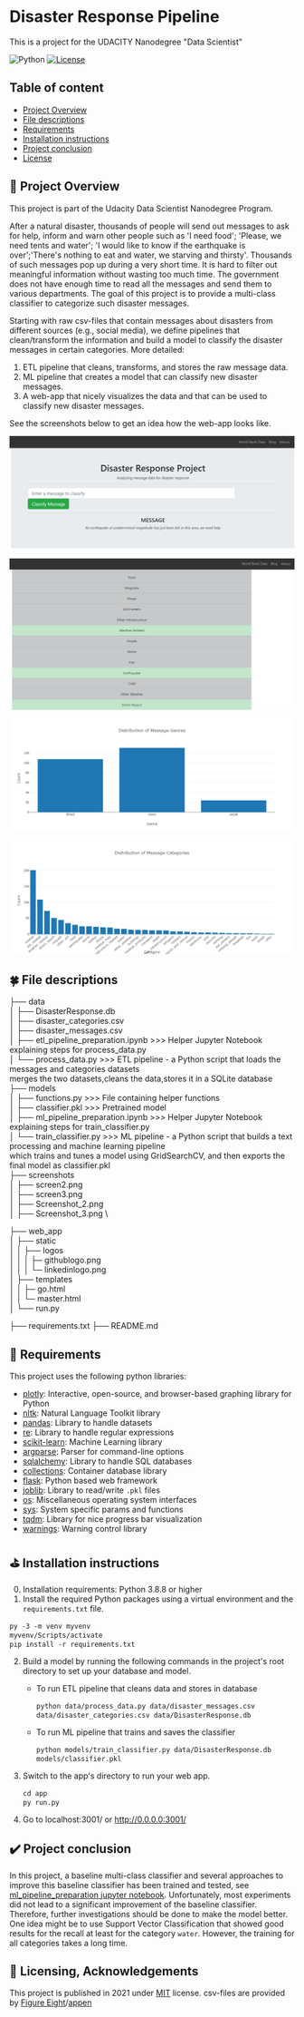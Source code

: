 # Disaster Response Pipeline

This is a project for the UDACITY Nanodegree "Data Scientist"

![Python](https://img.shields.io/badge/python-v3.8+-blue.svg)
[![License](https://img.shields.io/badge/license-MIT-blue.svg)](https://opensource.org/licenses/MIT)


## Table of content
* [Project Overview](#Chap1)
* [File descriptions](#Chap2)
* [Requirements](#Chap3)
* [Installation instructions](#Chap4)
* [Project conclusion](#Chap5)
* [License](#Chap6)


## 🌻 Project Overview <a name=Chap1></a>

This project is part of the Udacity Data Scientist Nanodegree Program.

After a natural disaster, thousands of people will send out messages to ask for help, inform and warn other people such as 'I need food'; 'Please, we need tents and water'; 'I would like to know if the earthquake is over';'There's nothing to eat and water, we starving and thirsty'. Thousands of such messages pop up during a very short time. It is hard to filter out meaningful information without wasting too much time. The government does not have enough time to read all the messages and send them to various departments. The goal of this project is to provide a multi-class classifier to categorize such disaster messages.

Starting with raw csv-files that contain messages about disasters from different sources (e.g., social media), we define
pipelines that clean/transform the information and build a model to classify the disaster messages in certain categories. More detailed: 
1. ETL pipeline that cleans, transforms, and stores the raw message data. 
2. ML pipeline that creates a model that can classify new disaster messages. 
3. A web-app that nicely visualizes the data and that can be used to classify new disaster messages.  

See the screenshots below to get an idea how the web-app looks like.  

![Enter message](./screenshots/Screenshot_2.png?raw=true "Enter message")

![Result](./screenshots/Screenshot_3.png?raw=true "Result")

![Chart1](./screenshots/screen2.png?raw=true "Chart1")

![Chart2](./screenshots/screen3.png?raw=true "Chart2")


## 🍀 File descriptions <a name=Chap2></a>
├── data\
│ ├── DisasterResponse.db \
│ ├── disaster_categories.csv \
│ ├── disaster_messages.csv\
│ ├── etl_pipeline_preparation.ipynb >>> Helper Jupyter Notebook explaining steps for process_data.py \
│ └── process_data.py >>> ETL pipeline - a Python script that loads the messages and categories datasets\
                          merges the two datasets,cleans the data,stores it in a SQLite database\
├── models\
│ ├── functions.py >>> File containing helper functions \
│ ├── classifier.pkl >>> Pretrained model\
│ ├── ml_pipeline_preparation.ipynb >>> Helper Jupyter Notebook explaining steps for train_classifier.py \
│ └── train_classifier.py >>> ML pipeline - a Python script that builds a text processing and machine learning pipeline\
                              which trains and tunes a model using GridSearchCV, and then exports the final model as classifier.pkl\
├── screenshots\
│ ├── screen2.png \
│ ├── screen3.png \
│ ├── Screenshot_2.png \
│ ├── Screenshot_3.png \


├── web_app\
│ ├── static\
│ │ ├── logos\
│ │ │ ├─ githublogo.png\
│ │ │ └─ linkedinlogo.png\
│ ├── templates\
│ │ ├─ go.html\
│ │ └─ master.html\
│ └── run.py

├── requirements.txt
├── README.md


## 📙 Requirements <a name=Chap3></a>

This project uses the following python libraries:
* [plotly](https://plotly.com/): Interactive, open-source, and browser-based graphing library for Python
* [nltk](https://www.nltk.org/): Natural Language Toolkit library
* [pandas](https://pandas.pydata.org/): Library to handle datasets
* [re](https://docs.python.org/3/library/re.html): Library to handle regular expressions
* [scikit-learn](https://scikit-learn.org/stable/): Machine Learning library 
* [argparse](https://docs.python.org/3/library/argparse.html): Parser for command-line options
* [sqlalchemy](https://www.sqlalchemy.org/): Library to handle SQL databases
* [collections](https://docs.python.org/3/library/collections.html): Container database library
* [flask](https://flask.palletsprojects.com/en/2.0.x/): Python based web framework
* [joblib](https://pypi.org/project/joblib/): Library to read/write `.pkl` files
* [os](https://docs.python.org/3/library/os.html): Miscellaneous operating system interfaces
* [sys](https://docs.python.org/3/library/sys.html): System specific params and functions
* [tqdm](https://tqdm.github.io/): Library for nice progress bar visualization 
* [warnings](https://docs.python.org/3/library/warnings.html): Warning control library


## ⛳ Installation instructions <a name=Chap4></a>

0. Installation requirements: Python 3.8.8 or higher
1. Install the required Python packages using a virtual environment and the `requirements.txt` file. 

```console
py -3 -m venv myvenv
myvenv/Scripts/activate
pip install -r requirements.txt
```
2. Build a model by running the following commands in the project's root directory to set up your database and model.
    - To run ETL pipeline that cleans data and stores in database
        ```console
        python data/process_data.py data/disaster_messages.csv data/disaster_categories.csv data/DisasterResponse.db
        ```
    - To run ML pipeline that trains and saves the classifier  
        ```console
        python models/train_classifier.py data/DisasterResponse.db models/classifier.pkl
        ```  
3. Switch to the app's directory to run your web app.
    ```
    cd app
    py run.py
    ```

4. Go to localhost:3001/ or http://0.0.0.0:3001/


## ✔️ Project conclusion <a name=Chap5></a>

In this project, a baseline multi-class classifier and several approaches to improve this baseline classifier has been
trained and tested, see [ml_pipeline_preparation jupyter notebook](./models/ml_pipeline_preparation.ipynb). 
Unfortunately, most experiments did not lead to a significant improvement of the baseline classifier. Therefore,
further investigations should be done to make the model better.  
One idea might be to use Support Vector Classification that showed good results for the recall at least
for the category `water`. However, the training for all categories takes a long time.


## 🙏 Licensing, Acknowledgements <a name=Chap6></a>
This project is published in 2021 under [MIT](https://es.wikipedia.org/wiki/Licencia_MIT) license.
csv-files are provided by [Figure Eight](https://www.figure-eight.com/)/[appen](https://appen.com/) 